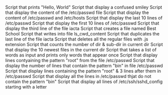 Script that prints "Hello, World"
Script that display a confused smiley
Script that display the content of the /etc/passwd file
Script that display the content of /etc/passwd and /etc/hosts
Script that display the last 10 lines of /etc/passwd
Script that display the first 10 lines of /etc/passwd
Script that display the third line of the file iacta
Script that creates a file named Best School
Script that writes into file ls_cwd_content
Script that duplicates the last line of the file iacta
Script that deletes all the regular files with .js extension
Script that counts the number of dir & sub-dir in current dir
Script that display the 10 newest files in the current dir
Script that takes a list of words as input and prints only words that appear once
Script that display lines contyaining the pattern "root" from the file /etc/passwd
Script that display the number of lines that contain the pattern "bin" in file /etc/passwd
Script that display lines containing the pattern "root" & 3 lines after them in /etc/passwd
Script that display all the lines in /etc/passwd thjat do not contain the pattern "bin"
Script that display all lines of /etc/ssh/sshd_config starting with a letter

